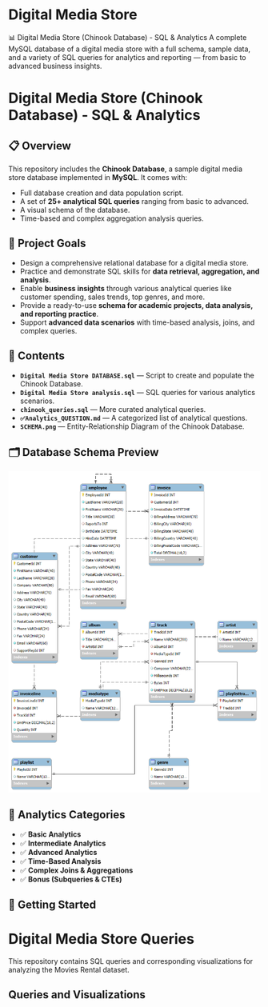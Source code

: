 #  Digital Media Store
📊 Digital Media Store (Chinook Database) - SQL &amp; Analytics A complete MySQL database of a digital media store with a full schema, sample data, and a variety of SQL queries for analytics and reporting — from basic to advanced business insights.
# Digital Media Store (Chinook Database) - SQL & Analytics

## 📋 Overview
This repository includes the **Chinook Database**, a sample digital media store database implemented in **MySQL**. It comes with:
- Full database creation and data population script.
- A set of **25+ analytical SQL queries** ranging from basic to advanced.
- A visual schema of the database.
- Time-based and complex aggregation analysis queries.

## 🎯 Project Goals
- Design a comprehensive relational database for a digital media store.
- Practice and demonstrate SQL skills for **data retrieval, aggregation, and analysis**.
- Enable **business insights** through various analytical queries like customer spending, sales trends, top genres, and more.
- Provide a ready-to-use **schema for academic projects, data analysis, and reporting practice**.
- Support **advanced data scenarios** with time-based analysis, joins, and complex queries.

## 📂 Contents
- **`Digital Media Store DATABASE.sql`** — Script to create and populate the Chinook Database.
- **`Digital Media Store analysis.sql`** — SQL queries for various analytics scenarios.
- **`chinook_queries.sql`** — More curated analytical queries.
- **`✅Analytics_QUESTION.md`** — A categorized list of analytical questions.
- **`SCHEMA.png`** — Entity-Relationship Diagram of the Chinook Database.

## 🗂️ Database Schema Preview
![Chinook Database Schema](SCHEMA.png)

## 🧩 Analytics Categories
- ✅ **Basic Analytics**
- ✅ **Intermediate Analytics**
- ✅ **Advanced Analytics**
- ✅ **Time-Based Analysis**
- ✅ **Complex Joins & Aggregations**
- ✅ **Bonus (Subqueries & CTEs)**

## 🚀 Getting Started
#   Digital Media Store Queries

This repository contains SQL queries and corresponding visualizations for analyzing the Movies Rental dataset.

## Queries and Visualizations
